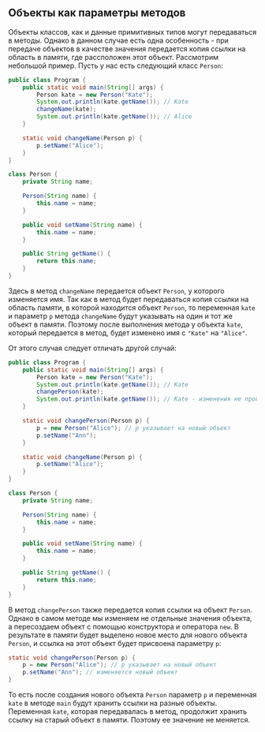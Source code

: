 ## Объекты как параметры методов
Объекты классов, как и данные примитивных типов могут передаваться в методы. Однако в данном случае есть одна особенность - при передаче объектов в качестве значения передается копия ссылки на область в памяти, где рассположен этот объект. Рассмотрим небольшой пример. Пусть у нас есть следующий класс `Person`:
```java
public class Program {
    public static void main(String[] args) {
        Person kate = new Person("Kate");
        System.out.println(kate.getName()); // Kate
        changeName(kate);
        System.out.println(kate.getName()); // Alice
    }

    static void changeName(Person p) {
        p.setName("Alice");
    }
}

class Person {
    private String name;

    Person(String name) {
        this.name = name;
    }

    public void setName(String name) {
        this.name = name;
    }

    public String getName() {
        return this.name;
    }
}
```

Здесь в метод `changeName` передается объект `Person`, у которого изменяется имя. Так как в метод будет передаваться копия ссылки на область памяти, в которой находится объект `Person`, то переменная `kate` и параметр `p` метода `changeName` будут указывать на один и тот же объект в памяти. Поэтому после выполнения метода у объекта `kate`, который передается в метод, будет изменено имя с `"Kate"` на `"Alice"`.

От этого случая следует отличать другой случай:
```java
public class Program {
    public static void main(String[] args) {
        Person kate = new Person("Kate");
        System.out.println(kate.getName()); // Kate
        changePerson(kate);
        System.out.println(kate.getName()); // Kate - изменения не произошло, т.к. kate хранит ссылку на старый объект
    }

    static void changePerson(Person p) {
        p = new Person("Alice"); // p указывает на новый объект
        p.setName("Ann");
    }

    static void changeName(Person p) {
        p.setName("Alice");
    }
}

class Person {
    private String name;

    Person(String name) {
        this.name = name;
    }

    public void setName(String name) {
        this.name = name;
    }

    public String getName() {
        return this.name;
    }
}
```

В метод `changePerson` также передается копия ссылки на объект `Person`. Однако в самом методе мы изменяем не отдельные значения объекта, а пересоздаем объект с помощью конструктора и оператора `new`. В результате в памяти будет выделено новое место для нового объекта `Person`, и ссылка на этот объект будет присвоена параметру `p`:
```java
static void changePerson(Person p) {
    p = new Person("Alice"); // p указывает на новый объект
    p.setName("Ann"); // изменяется новый объект
}
```

То есть после создания нового объекта `Person` параметр `p` и переменная `kate` в методе `main` будут хранить ссылки на разные объекты. Переменная `kate`, которая передавалась в метод, продолжит хранить ссылку на старый объект в памяти. Поэтому ее значение не меняется.